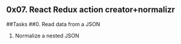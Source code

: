 ## 0x07. React Redux action creator+normalizr
##Tasks
##0. Read data from a JSON 
1. Normalize a nested JSON 
